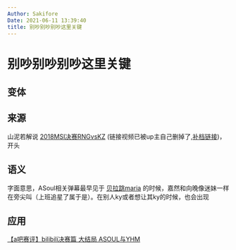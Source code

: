 ```yaml
---
Author: Sakifore
Date: 2021-06-11 13:39:40
title: 别吵别吵别吵这里关键
---
```

# 别吵别吵别吵这里关键

## 变体

## 来源

山泥若解说 [2018MSI决赛RNGvsKZ](https://www.bilibili.com/video/BV1DW411D71q) (链接视频已被up主自己删掉了,[补档链接](https://www.bilibili.com/video/BV17q4y1j7dH/))，开头

## 语义

字面意思，ASoul相关弹幕最早见于 [贝拉跳maria](https://www.bilibili.com/video/BV1Hf4y1e7Yy) 的时候，嘉然和向晚像迷妹一样在旁尖叫（上班追星了属于是）。在别人ky或者想让其ky的时候，也会出现

## 应用

[【a吧赛评】bilibili决赛篇 大结局 ASOUL与YHM](https://tieba.baidu.com/p/7355737881)
